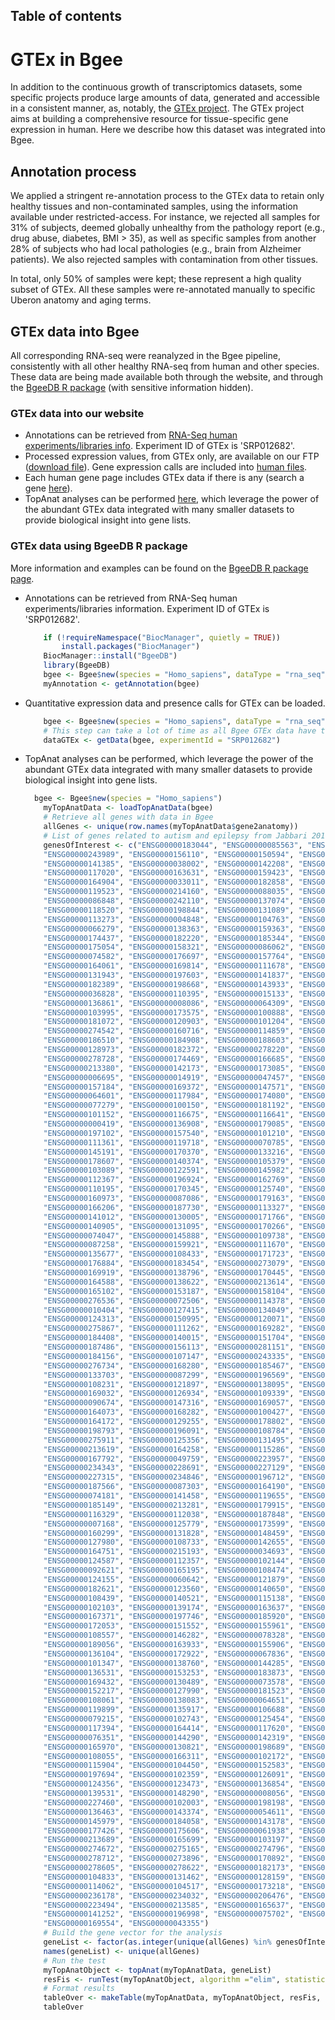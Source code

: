 ## Table of contents

# GTEx in Bgee

In addition to the continuous growth of transcriptomics datasets, some specific projects produce large amounts of data, generated and accessible in a consistent manner, as, notably, the [GTEx project](https://www.gtexportal.org/home/). The GTEx project aims at building a comprehensive resource for tissue-specific gene expression in human. Here we describe how this dataset was integrated into Bgee.

## Annotation process

We applied a stringent re-annotation process to the GTEx data to retain only healthy tissues and non-contaminated samples, using the information available under restricted-access. For instance, we rejected all samples for 31% of subjects, deemed globally unhealthy from the pathology report (e.g., drug abuse, diabetes, BMI > 35), as well as specific samples from another 28% of subjects who had local pathologies (e.g., brain from Alzheimer patients). We also rejected samples with contamination from other tissues.



In total, only 50% of samples were kept; these represent a high quality subset of GTEx. All these samples were re-annotated manually to specific Uberon anatomy and aging terms.

## GTEx data into Bgee

All corresponding RNA-seq were reanalyzed in the Bgee pipeline, consistently with all other healthy RNA-seq from human and other species. These data are being made available both through the website, and through the [BgeeDB R package](https://bioconductor.org/packages/BgeeDB/) (with sensitive information hidden).

### GTEx data into our website

- Annotations can be retrieved from [RNA-Seq human experiments/libraries info](/ftp/current/download/processed_expr_values/rna_seq/Homo_sapiens/Homo_sapiens_RNA-Seq_experiments_libraries.tar.gz). Experiment ID of GTEx is 'SRP012682'.
- Processed expression values, from GTEx only, are available on our FTP ([download file](/ftp/current/download/processed_expr_values/rna_seq/Homo_sapiens/Homo_sapiens_RNA-Seq_read_counts_TPM_FPKM_SRP012682.tsv.gz)).
  Gene expression calls are included into [human files](/download/gene-expression-calls?id=9606).
- Each human gene page includes GTEx data if there is any (search a gene [here](/search/genes)).
- TopAnat analyses can be performed [here](/analysis/top-anat), which leverage the power of the abundant GTEx data integrated with many smaller datasets to provide biological insight into gene lists.

### GTEx data using BgeeDB R package

More information and examples can be found on the [BgeeDB R package page](https://bioconductor.org/packages/BgeeDB/).

- Annotations can be retrieved from RNA-Seq human experiments/libraries information. Experiment ID of GTEx is 'SRP012682'. 
    ```R
        if (!requireNamespace("BiocManager", quietly = TRUE))
            install.packages("BiocManager")
        BiocManager::install("BgeeDB")
        library(BgeeDB)
        bgee <- Bgee$new(species = "Homo_sapiens", dataType = "rna_seq")
        myAnnotation <- getAnnotation(bgee)
    ```
- Quantitative expression data and presence calls for GTEx can be loaded.
    ```R
        bgee <- Bgee$new(species = "Homo_sapiens", dataType = "rna_seq")
        # This step can take a lot of time as all Bgee GTEx data have to be downloaded and uncompressed.
        dataGTEx <- getData(bgee, experimentId = "SRP012682")
    ```
- TopAnat analyses can be performed, which leverage the power of the abundant GTEx data integrated with many smaller datasets to provide biological insight into gene lists.
    ```R
      bgee <- Bgee$new(species = "Homo_sapiens")
        myTopAnatData <- loadTopAnatData(bgee)
        # Retrieve all genes with data in Bgee
        allGenes <- unique(row.names(myTopAnatData$gene2anatomy))
        # List of genes related to autism and epilepsy from Jabbari 2016
        genesOfInterest <- c("ENSG00000183044", "ENSG00000085563", "ENSG00000006071", "ENSG00000153086", 
        "ENSG00000243989", "ENSG00000156110", "ENSG00000150594", "ENSG00000239900", 
        "ENSG00000141385", "ENSG00000038002", "ENSG00000142208", "ENSG00000275199", 
        "ENSG00000117020", "ENSG00000163631", "ENSG00000159423", "ENSG00000112294", 
        "ENSG00000164904", "ENSG00000033011", "ENSG00000182858", "ENSG00000101901", 
        "ENSG00000119523", "ENSG00000214160", "ENSG00000088035", "ENSG00000159063", 
        "ENSG00000086848", "ENSG00000242110", "ENSG00000137074", "ENSG00000124198", 
        "ENSG00000118520", "ENSG00000198844", "ENSG00000131089", "ENSG00000100299", 
        "ENSG00000113273", "ENSG00000004848", "ENSG00000104763", "ENSG00000108381", 
        "ENSG00000066279", "ENSG00000138363", "ENSG00000159363", "ENSG00000018625", 
        "ENSG00000174437", "ENSG00000182220", "ENSG00000185344", "ENSG00000171953", 
        "ENSG00000175054", "ENSG00000158321", "ENSG00000086062", "ENSG00000103507", 
        "ENSG00000074582", "ENSG00000176697", "ENSG00000157764", "ENSG00000106009", 
        "ENSG00000164061", "ENSG00000169814", "ENSG00000111678", "ENSG00000130921", 
        "ENSG00000131943", "ENSG00000197603", "ENSG00000141837", "ENSG00000007402", 
        "ENSG00000182389", "ENSG00000198668", "ENSG00000143933", "ENSG00000147044", 
        "ENSG00000036828", "ENSG00000110395", "ENSG00000015133", "ENSG00000108691", 
        "ENSG00000136861", "ENSG00000008086", "ENSG00000064309", "ENSG00000151849", 
        "ENSG00000103995", "ENSG00000173575", "ENSG00000100888", "ENSG00000168539", 
        "ENSG00000181072", "ENSG00000120903", "ENSG00000101204", "ENSG00000175344", 
        "ENSG00000274542", "ENSG00000160716", "ENSG00000114859", "ENSG00000073464", 
        "ENSG00000186510", "ENSG00000184908", "ENSG00000188603", "ENSG00000102805", 
        "ENSG00000128973", "ENSG00000182372", "ENSG00000278220", "ENSG00000184144", 
        "ENSG00000278728", "ENSG00000174469", "ENSG00000166685", "ENSG00000168434", 
        "ENSG00000213380", "ENSG00000142173", "ENSG00000173085", "ENSG00000088682", 
        "ENSG00000006695", "ENSG00000014919", "ENSG00000047457", "ENSG00000165078", 
        "ENSG00000157184", "ENSG00000169372", "ENSG00000147571", "ENSG00000160213", 
        "ENSG00000064601", "ENSG00000117984", "ENSG00000174080", "ENSG00000115827", 
        "ENSG00000077279", "ENSG00000100150", "ENSG00000181192", "ENSG00000091140", 
        "ENSG00000101152", "ENSG00000116675", "ENSG00000116641", "ENSG00000172269", 
        "ENSG00000000419", "ENSG00000136908", "ENSG00000179085", "ENSG00000188641", 
        "ENSG00000197102", "ENSG00000157540", "ENSG00000101210", "ENSG00000096093", 
        "ENSG00000111361", "ENSG00000119718", "ENSG00000070785", "ENSG00000115211", 
        "ENSG00000145191", "ENSG00000170370", "ENSG00000133216", "ENSG00000112425", 
        "ENSG00000178607", "ENSG00000140374", "ENSG00000105379", "ENSG00000171503", 
        "ENSG00000103089", "ENSG00000122591", "ENSG00000145982", "ENSG00000091483", 
        "ENSG00000112367", "ENSG00000196924", "ENSG00000162769", "ENSG00000119686", 
        "ENSG00000110195", "ENSG00000170345", "ENSG00000125740", "ENSG00000176165", 
        "ENSG00000160973", "ENSG00000087086", "ENSG00000179163", "ENSG00000022355", 
        "ENSG00000166206", "ENSG00000187730", "ENSG00000113327", "ENSG00000054983", 
        "ENSG00000141012", "ENSG00000130005", "ENSG00000171766", "ENSG00000105607", 
        "ENSG00000140905", "ENSG00000131095", "ENSG00000170266", "ENSG00000178445", 
        "ENSG00000074047", "ENSG00000145888", "ENSG00000109738", "ENSG00000173540", 
        "ENSG00000087258", "ENSG00000159921", "ENSG00000111670", "ENSG00000090581", 
        "ENSG00000135677", "ENSG00000108433", "ENSG00000171723", "ENSG00000233276", 
        "ENSG00000176884", "ENSG00000183454", "ENSG00000273079", "ENSG00000152822", 
        "ENSG00000169919", "ENSG00000138796", "ENSG00000170445", "ENSG00000172534", 
        "ENSG00000164588", "ENSG00000138622", "ENSG00000213614", "ENSG00000049860", 
        "ENSG00000165102", "ENSG00000153187", "ENSG00000158104", "ENSG00000174775", 
        "ENSG00000276536", "ENSG00000072506", "ENSG00000114378", "ENSG00000181873", 
        "ENSG00000010404", "ENSG00000127415", "ENSG00000134049", "ENSG00000166333", 
        "ENSG00000124313", "ENSG00000150995", "ENSG00000120071", "ENSG00000278458", 
        "ENSG00000275867", "ENSG00000111262", "ENSG00000169282", "ENSG00000069424", 
        "ENSG00000184408", "ENSG00000140015", "ENSG00000151704", "ENSG00000177807", 
        "ENSG00000187486", "ENSG00000156113", "ENSG00000281151", "ENSG00000075043", 
        "ENSG00000184156", "ENSG00000107147", "ENSG00000243335", "ENSG00000068796", 
        "ENSG00000276734", "ENSG00000168280", "ENSG00000185467", "ENSG00000118162", 
        "ENSG00000133703", "ENSG00000087299", "ENSG00000196569", "ENSG00000143815", 
        "ENSG00000108231", "ENSG00000121897", "ENSG00000138095", "ENSG00000187391", 
        "ENSG00000169032", "ENSG00000126934", "ENSG00000109339", "ENSG00000204406", 
        "ENSG00000090674", "ENSG00000147316", "ENSG00000169057", "ENSG00000081189", 
        "ENSG00000164073", "ENSG00000168282", "ENSG00000100427", "ENSG00000124615", 
        "ENSG00000164172", "ENSG00000129255", "ENSG00000178802", "ENSG00000177000", 
        "ENSG00000198793", "ENSG00000196091", "ENSG00000108784", "ENSG00000072864", 
        "ENSG00000275911", "ENSG00000125356", "ENSG00000131495", "ENSG00000023228", 
        "ENSG00000213619", "ENSG00000164258", "ENSG00000115286", "ENSG00000110717", 
        "ENSG00000167792", "ENSG00000049759", "ENSG00000223957", "ENSG00000204386", 
        "ENSG00000234343", "ENSG00000228691", "ENSG00000227129", "ENSG00000184494", 
        "ENSG00000227315", "ENSG00000234846", "ENSG00000196712", "ENSG00000151092", 
        "ENSG00000187566", "ENSG00000087303", "ENSG00000164190", "ENSG00000156574", 
        "ENSG00000074181", "ENSG00000141458", "ENSG00000119655", "ENSG00000122585", 
        "ENSG00000185149", "ENSG00000213281", "ENSG00000179915", "ENSG00000079482", 
        "ENSG00000116329", "ENSG00000112038", "ENSG00000187848", "ENSG00000135124", 
        "ENSG00000007168", "ENSG00000125779", "ENSG00000173599", "ENSG00000165194", 
        "ENSG00000160299", "ENSG00000131828", "ENSG00000148459", "ENSG00000164494", 
        "ENSG00000127980", "ENSG00000108733", "ENSG00000142655", "ENSG00000121680", 
        "ENSG00000164751", "ENSG00000215193", "ENSG00000034693", "ENSG00000139197", 
        "ENSG00000124587", "ENSG00000112357", "ENSG00000102144", "ENSG00000156531", 
        "ENSG00000092621", "ENSG00000165195", "ENSG00000108474", "ENSG00000165282", 
        "ENSG00000124155", "ENSG00000060642", "ENSG00000121879", "ENSG00000184381", 
        "ENSG00000182621", "ENSG00000123560", "ENSG00000140650", "ENSG00000039650", 
        "ENSG00000108439", "ENSG00000140521", "ENSG00000115138", "ENSG00000131238", 
        "ENSG00000102103", "ENSG00000139174", "ENSG00000163637", "ENSG00000100033", 
        "ENSG00000167371", "ENSG00000197746", "ENSG00000185920", "ENSG00000179295", 
        "ENSG00000172053", "ENSG00000151552", "ENSG00000155961", "ENSG00000132155", 
        "ENSG00000108557", "ENSG00000146282", "ENSG00000078328", "ENSG00000167281", 
        "ENSG00000189056", "ENSG00000163933", "ENSG00000155906", "ENSG00000104889", 
        "ENSG00000136104", "ENSG00000172922", "ENSG00000067836", "ENSG00000151835", 
        "ENSG00000101347", "ENSG00000138760", "ENSG00000144285", "ENSG00000105711", 
        "ENSG00000136531", "ENSG00000153253", "ENSG00000183873", "ENSG00000196876", 
        "ENSG00000169432", "ENSG00000130489", "ENSG00000073578", "ENSG00000178980", 
        "ENSG00000152217", "ENSG00000127990", "ENSG00000181523", "ENSG00000164690", 
        "ENSG00000108061", "ENSG00000138083", "ENSG00000064651", "ENSG00000124140", 
        "ENSG00000119899", "ENSG00000135917", "ENSG00000106688", "ENSG00000110436", 
        "ENSG00000079215", "ENSG00000102743", "ENSG00000125454", "ENSG00000177542", 
        "ENSG00000117394", "ENSG00000164414", "ENSG00000117620", "ENSG00000181830", 
        "ENSG00000076351", "ENSG00000144290", "ENSG00000142319", "ENSG00000276996", 
        "ENSG00000165970", "ENSG00000130821", "ENSG00000198689", "ENSG00000072501", 
        "ENSG00000108055", "ENSG00000166311", "ENSG00000102172", "ENSG00000163877", 
        "ENSG00000115904", "ENSG00000104450", "ENSG00000152583", "ENSG00000166068", 
        "ENSG00000197694", "ENSG00000102359", "ENSG00000126091", "ENSG00000115525", 
        "ENSG00000124356", "ENSG00000123473", "ENSG00000136854", "ENSG00000144455", 
        "ENSG00000139531", "ENSG00000148290", "ENSG00000008056", "ENSG00000197283", 
        "ENSG00000227460", "ENSG00000102003", "ENSG00000198198", "ENSG00000164458", 
        "ENSG00000136463", "ENSG00000143374", "ENSG00000054611", "ENSG00000162065", 
        "ENSG00000145979", "ENSG00000184058", "ENSG00000143178", "ENSG00000196628", 
        "ENSG00000177426", "ENSG00000175606", "ENSG00000061938", "ENSG00000166340", 
        "ENSG00000213689", "ENSG00000165699", "ENSG00000103197", "ENSG00000154743", 
        "ENSG00000274672", "ENSG00000275165", "ENSG00000274796", "ENSG00000274078", 
        "ENSG00000278712", "ENSG00000273896", "ENSG00000170892", "ENSG00000274129", 
        "ENSG00000278605", "ENSG00000278622", "ENSG00000182173", "ENSG00000175894", 
        "ENSG00000104833", "ENSG00000131462", "ENSG00000128159", "ENSG00000198431", 
        "ENSG00000114062", "ENSG00000104517", "ENSG00000173218", "ENSG00000137411", 
        "ENSG00000236178", "ENSG00000234032", "ENSG00000206476", "ENSG00000230985", 
        "ENSG00000223494", "ENSG00000213585", "ENSG00000165637", "ENSG00000197969", 
        "ENSG00000141252", "ENSG00000196998", "ENSG00000075702", "ENSG00000186153", 
        "ENSG00000169554", "ENSG00000043355")
        # Build the gene vector for the analysis
        geneList <- factor(as.integer(unique(allGenes) %in% genesOfInterest))
        names(geneList) <- unique(allGenes)
        # Run the test
        myTopAnatObject <- topAnat(myTopAnatData, geneList)
        resFis <- runTest(myTopAnatObject, algorithm ="elim", statistic ="fisher")
        # Format results
        tableOver <- makeTable(myTopAnatData, myTopAnatObject, resFis, 0.1)
        tableOver
    ```
